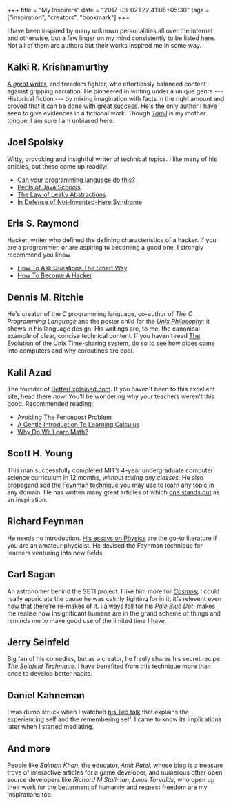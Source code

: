 +++
title = "My Inspirers"
date = "2017-03-02T22:41:05+05:30"
tags = ["inspiration", "creators", "bookmark"]
+++

I have been inspired by many unknown personalities all over the internet and otherwise, but a few linger on my mind consistently to be listed here.  Not all of them are authors but their works inspired me in some way.

## Kalki R. Krishnamurthy
[A *great* writer][Kalki], and freedom fighter, who effortlessly balanced content against gripping narration.  He pioneered in writing under a unique genre --- Historical fiction --- by mixing imagination with facts in the right amount and proved that it can be done with [great success][Ponniyin Selvan].  He's the only author I have seen to give evidences in a fictional work.  Though *[Tamil][]* is my mother tongue, I am sure I am unbiased here.

[Kalki]:https://en.wikipedia.org/wiki/Kalki_Krishnamurthy
[Ponniyin Selvan]: https://en.wikipedia.org/wiki/Ponniyin_Selvan
[Tamil]: https://en.wikipedia.org/wiki/Tamil_language

## Joel Spolsky
Witty, provoking and insightful writer of technical topics.  I like many of his articles, but these come up readily:

+ [Can your programming language do this?][]
+ [Perils of Java Schools][]
+ [The Law of Leaky Abstractions][]
+ [In Defense of Not-Invented-Here Syndrome][]

[Can your programming language do this?]: https://www.joelonsoftware.com/2006/08/01/can-your-programming-language-do-this/
[The Law of Leaky Abstractions]: https://www.joelonsoftware.com/2002/11/11/the-law-of-leaky-abstractions/
[In Defense of Not-Invented-Here Syndrome]: https://www.joelonsoftware.com/2001/10/14/in-defense-of-not-invented-here-syndrome/
[Perils of Java Schools]: https://www.joelonsoftware.com/2005/12/29/the-perils-of-javaschools-2/

## Eris S. Raymond
Hacker, writer who defined the defining characteristics of a hacker.  If you are a programmer, or are aspiring to becoming a good one, I strongly recommend you know

+ [How To Ask Questions The Smart Way][]
+ [How To Become A Hacker][]

[How To Ask Questions The Smart Way]: http://www.catb.org/~esr/faqs/smart-questions.html
[How To Become A Hacker]: http://www.catb.org/esr/faqs/hacker-howto.html

## Dennis M. Ritchie
He's creator of the *C* programming language, co-author of *The C Programming Language* and the poster child for the *[Unix Philosophy][]*; it shows in his language design.  His writings are, to me, the canonical example of clear, concise technical content.  If you haven't read [The Evolution of the Unix Time-sharing system][], do so to see how pipes came into computers and why coroutines are cool.

[Unix Philosophy]: https://en.wikipedia.org/wiki/Unix_philosophy
[The Evolution of the Unix Time-sharing system]: https://www.bell-labs.com/usr/dmr/www/hist.html

## Kalil Azad
The founder of [BetterExplained.com][Better Explained].  If you haven't been to this excellent site, head there *now*!  You'll be wondering why your teachers weren't this good.  Recommended reading:

* [Avoiding The Fencepost Problem][]
* [A Gentle Introduction To Learning Calculus][]
* [Why Do We Learn Math?][]

[Better Explained]: http://betterexplained.com/
[Avoiding The Fencepost Problem]: https://betterexplained.com/articles/learning-how-to-count-avoiding-the-fencepost-problem/
[A Gentle Introduction To Learning Calculus]: https://betterexplained.com/articles/a-gentle-introduction-to-learning-calculus/
[Why Do We Learn Math?]: https://betterexplained.com/articles/why-do-we-learn-math/

## Scott H. Young
This man successfully completed MIT’s 4-year undergraduate computer science curriculum in 12 months, *without taking any classes*.  He also propagandised the [Feynman technique][] you may use to learn any topic in any domain.  He has written many great articles of which [one stands out][hello, world] as an inspiration.

[Feynman technique]: https://www.scotthyoung.com/learnonsteroids/grab/TranscriptFeynman.pdf
[hello, world]: /post/hello_world#writing-a-powerful-tool

## Richard Feynman
He needs no introduction.  [His essays on Physics][Feynman essays] are the go-to literature if you are an amateur physicist.  He devised the Feynman technique for learners venturing into new fields.

[Feynman essays]: http://www.feynmanlectures.info/

## Carl Sagan
An astronomer behind the SETI project.  I like him more for *[Cosmos][]*; I could really appriciate the cause he was calmly fighting for in it; it's relevent even now that there're re-makes of it.  I always fall for his *[Pale Blue Dot][]*; makes me realise how insignificant humans are in the grand scheme of things and reminds me to make good use of the limited time I have.

[Cosmos]: https://en.wikipedia.org/wiki/Cosmos:_A_Personal_Voyage
[Pale Blue Dot]: https://en.wikipedia.org/wiki/Pale_Blue_Dot

## Jerry Seinfeld
Big fan of his comedies, but as a creator, he freely shares his secret recipe: *[The Seinfeld Technique][]*.  I have benefited from this technique more than once to develop better habits.

[The Seinfeld Technique]: http://lifehacker.com/281626/jerry-seinfelds-productivity-secret

## Daniel Kahneman
I was dumb struck when I watched [his Ted talk][Daniel Kahneman] that explains the experiencing self and the remembering self.  I came to know its implications later when I started mediating.

[Daniel Kahneman]: https://www.ted.com/talks/daniel_kahneman_the_riddle_of_experience_vs_memory

## And more
People like *Salman Khan*, the educator, *Amit Patel*, whose blog is a treasure trove of interactive articles for a game developer, and numerous other open source developers like *Richard M Stallman*,  *Linus Torvalds*, who open up their work for the betterment of humanity and respect freedom are my inspirations too.
